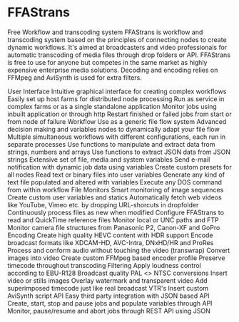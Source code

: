 # FFAStrans

Free Workflow and transcoding system
FFAStrans is workflow and transcoding system based on the principles of connecting nodes to create dynamic workflows. It's aimed at broadcasters and video professionals for automatic transcoding of media files through drop folders or API. FFAStrans is free to use for anyone but competes in the same market as highly expensive enterprise media solutions. Decoding and encoding relies on FFMpeg and AviSynth is used for extra filters.



User Interface
  Intuitive graphical interface for creating complex workflows
  Easily set up host farms for distributed node processing
  Run as service in complex farms or as a single standalone application
  Monitor jobs using inbuilt application or through http
  Restart finished or failed jobs from start or from node of failure
Workflow
  Use as a generic file flow system
  Advanced decision making and variables nodes to dynamically adapt your file flow
  Multiple simultaneous workflows with different configurations, each run in separate processes
  Use functions to manipulate and extract data from strings, numbers and arrays
  Use functions to extract JSON data from JSON strings
  Extensive set of file, media and system variables
  Send e-mail notification with dynamic job data using variables
  Create custom presets for all nodes
  Read text or binary files into user variables
  Generate any kind of text file populated and altered with variables
  Execute any DOS command from within workflow
File Monitors
  Smart monitoring of image sequences
  Create custom user variables and statics
  Automatically fetch web videos like YouTube, Vimeo etc. by dropping URL-shorcuts in dropfolder
  Continuously process files as new when modified
  Configure FFAStrans to read and QuickTime reference files
  Monitor local or UNC paths and FTP
  Monitor camera file structures from Panasonic P2, Canon-XF and GoPro
Encoding
  Create high quality HEVC content with HDR support
  Encode broadcast formats like XDCAM-HD, AVC-Intra, DNxHD/HR and ProRes
  Process and conform audio without touching the video (transwrap)
  Convert images into video
  Create custom FFMpeg based encoder profile
  Preserve timecode throughout transcoding
Filtering
  Apply loudness control according to EBU-R128
  Broadcast quality PAL <> NTSC conversions
  Insert video or stills images
  Overlay watermark and transparent video
  Add superimposed timecode just like real broadcast VTR's
  Insert custom AviSynth script
API
  Easy third party integration with JSON based API
  Create, start, stop and pause jobs and populate variables through API
  Monitor, pause/resume and abort jobs through REST API using JSON
